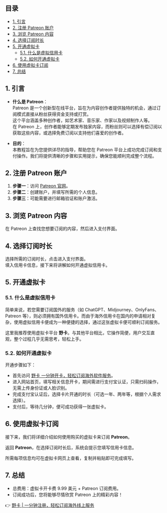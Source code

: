 ## 目录

- [1. 引言](#1-引言)
- [2. 注册 Patreon 账户](#2-注册-Patreon-账户)
- [3. 浏览 Patreon 内容](#3-浏览-Patreon-内容)
- [4. 选择订阅时长](#4-选择订阅时长)
- [5. 开通虚拟卡](#5-开通虚拟卡)
  - [5.1. 什么是虚拟信用卡](#51-什么是虚拟信用卡)
  - [5.2. 如何开通虚拟卡](#52-如何开通虚拟卡)
- [6. 使用虚拟卡订阅](#6-使用虚拟卡订阅)
- [7. 总结](#7-总结)

## 1. 引言

- **什么是 Patreon**：  
  Patreon 是一个创新型在线平台，旨在为内容创作者提供独特的机会，通过订阅模式直接从粉丝获得资金支持或打赏。  
  这个平台涵盖多种创作者，如艺术家、音乐家、作家以及视频制作人等。  
  在 Patreon 上，创作者能够定期发布独家内容，而粉丝则可以选择有偿订阅以获取这些内容，或选择免费订阅以支持他们喜爱的创作者。

- **目的**：  
  本教程旨在为您提供详尽的指导，帮助您在 Patreon 平台上成功完成订阅和支付操作。我们将提供清晰的步骤和实用提示，确保您能顺利完成整个流程。

## 2. 注册 Patreon 账户

1. **步骤一**：访问 [Patreon 官网](https://www.patreon.com/)。
2. **步骤二**：创建账户，并填写所需的个人信息。
3. **步骤三**：可能需要进行邮箱验证和账户激活。

## 3. 浏览 Patreon 内容

在 Patreon 上查找您想要订阅的内容，然后进入支付界面。

## 4. 选择订阅时长

选择所需的订阅时长，点击进入支付界面。  
填入信用卡信息，接下来将讲解如何开通虚拟信用卡。

## 5. 开通虚拟卡

### 5.1. 什么是虚拟信用卡

简单来说，若您需要订阅国外的服务（如 ChatGPT、Midjourney、OnlyFans、Patreon 等），则必须拥有国外信用卡。而由于海外信用卡在国内的申请相对复杂，使用虚拟信用卡便成为一种便捷的选择，通过这张虚拟卡便可顺利订阅服务。

这里我推荐使用虚拟卡平台 **野卡**。与其他平台相比，它操作简便，用户交互直观，整个过程几乎无需思考，轻松上手。

### 5.2. 如何开通虚拟卡

开通步骤如下：

- 首先访问 [野卡 一分钟开卡，轻松订阅海外软件服务](https://bit.ly/bewildcard)。
- 进入网站首页，填写相关信息开卡，期间需进行支付宝认证，只需扫码操作，无需上传身份证或人脸识别。
- 完成支付宝认证后，选择卡片开通的时长（可选一年、两年等，根据个人需求选择）。
- 支付后，等待几分钟，便可成功获得一张虚拟卡。

## 6. 使用虚拟卡订阅

接下来，我们将详细介绍如何使用购买的虚拟卡来订阅 **Patreon**。

返回 **Patreon**，在选择订阅时长后，系统会提示您填写信用卡信息。

所需每项信息均可在虚拟卡网页上查看，复制并粘贴即可完成填写。

## 7. 总结

- 总费用：虚拟卡开卡费 9.99 美元 + Patreon 订阅费用。
- 订阅成功后，您将能够尽情欣赏 Patreon 上的精彩内容！

👉 [野卡 | 一分钟注册，轻松订阅海外线上服务](https://bit.ly/bewildcard)